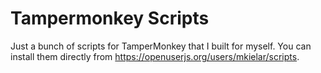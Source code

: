 # Tampermonkey Scripts
Just a bunch of scripts for TamperMonkey that I built for myself.
You can install them directly from https://openuserjs.org/users/mkielar/scripts.